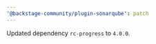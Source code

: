 ```yaml
---
'@backstage-community/plugin-sonarqube': patch
---
```


Updated dependency `rc-progress` to `4.0.0`.

